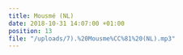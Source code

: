 ```yaml
---
title: Mousmé (NL)
date: 2018-10-31 14:07:00 +01:00
position: 13
file: "/uploads/7).%20Mousme%CC%81%20(NL).mp3"
---
```


